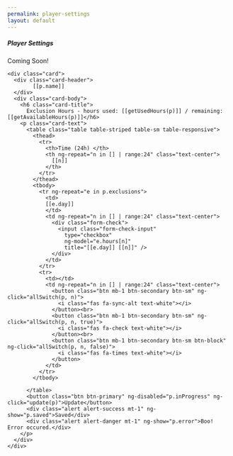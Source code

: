 ```yaml
---
permalink: player-settings
layout: default
---
```


<div ng-app="myApp" ng-controller="playerController">


<h5>Player Settings</h5>
<p>Coming Soon!</p>
<div class="row">

  <div class="col-12 mb-3" ng-repeat="p in players">

    <div class="card">
      <div class="card-header">
            [[p.name]]
      </div>
      <div class="card-body">
        <h6 class="card-title">
          Exclusion Hours - hours used: [[getUsedHours(p)]] / remaining: [[getAvailableHours(p)]]</h6>
        <p class="card-text">
          <table class="table table-striped table-sm table-responsive">
            <thead>
              <tr>
                <th>Time (24h) </th>
                <th ng-repeat="n in [] | range:24" class="text-center">
                  [[n]]
                </th>
              </tr>
            </thead>
            <tbody>
              <tr ng-repeat="e in p.exclusions">
                <td>
                [[e.day]]
                </td>
                <td ng-repeat="n in [] | range:24" class="text-center">
                  <div class="form-check">
                    <input class="form-check-input"
                      type="checkbox"
                      ng-model="e.hours[n]"
                      title="[[e.day]] [[n]]" />
                  </div>
                </td>
              </tr>
              <tr>
                <td></td>
                <td ng-repeat="n in [] | range:24" class="text-center">
                  <button class="btn mb-1 btn-secondary btn-sm" ng-click="allSwitch(p, n)">
                    <i class="fas fa-sync-alt text-white"></i>
                  </button><br>
                  <button class="btn mb-1 btn-secondary btn-sm" ng-click="allSwitch(p, n, true)">
                    <i class="fas fa-check text-white"></i>
                  </button><br>
                  <button class="btn mb-1 btn-secondary btn-sm btn-block" ng-click="allSwitch(p, n, false)">
                    <i class="fas fa-times text-white"></i>
                  </button>
                </td>
              </tr>
            </tbody>

          </table>
          <button class="btn btn-primary" ng-disabled="p.inProgress" ng-click="update(p)">Update</button>
          <div class="alert alert-success mt-1" ng-show="p.saved">Saved</div>
          <div class="alert alert-danger mt-1" ng-show="p.error">Boo! Error occured.</div>
        </p>
      </div>
    </div>

  </div>
</div>
</div>
